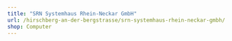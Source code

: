 ```yaml
---
title: "SRN Systemhaus Rhein-Neckar GmbH"
url: /hirschberg-an-der-bergstrasse/srn-systemhaus-rhein-neckar-gmbh/
shop: Computer
---
```

